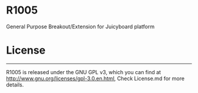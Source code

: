# R1005
General Purpose Breakout/Extension for Juicyboard platform

# License
-------
R1005 is released under the GNU GPL v3, which you can find at <http://www.gnu.org/licenses/gpl-3.0.en.html>,
Check License.md for more details.
